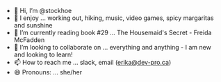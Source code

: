 - 👋 Hi, I’m @stockhoe
- 👀 I enjoy ... working out, hiking, music, video games, spicy margaritas and sunshine
- 📖 I’m currently reading book #29 ... The Housemaid's Secret - Freida McFadden
- 💞️ I’m looking to collaborate on ... everything and anything - I am new and looking to learn!
- 📫 How to reach me ... slack, email (erika@dev-pro.ca)
- 😄 Pronouns: ... she/her

<!---
stockhoe/stockhoe is a ✨ special ✨ repository because its `README.md` (this file) appears on your GitHub profile.
You can click the Preview link to take a look at your changes.
--->
